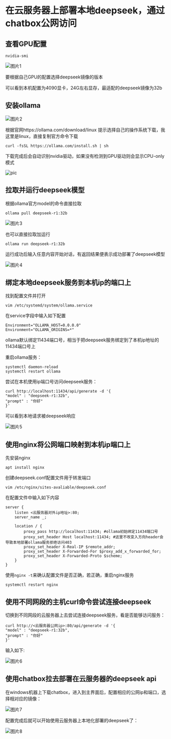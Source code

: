 # 在云服务器上部署本地deepseek，通过chatbox公网访问
## 查看GPU配置
```
nvidia-smi
```
![图片1](./deepseek_pic/nvidia-smi.png "nvidia-smi")

要根据自己GPU的配置选择deepseek镜像的版本

可以看到本机配置为4090显卡，24G左右显存，最适配的deepseek镜像为32b

## 安装ollama
![图片2](./deepseek_pic/ollama.png "ollama")

根据官网https://ollama.com/download/linux 提示选择自己的操作系统下载，我这里是linux，直接复制官方命令下载
```
curl -fsSL https://ollama.com/install.sh | sh
```
下载完成后会自动识别nvidia驱动，如果没有检测到GPU驱动则会显示CPU-only模式

![pic](./deepseek_pic/下载ollama.png "下载ollama")

## 拉取并运行deepseek模型
根据ollama官方model的命令直接拉取
```
ollama pull deepseek-r1:32b
```
![图片3](./deepseek_pic/拉取模型.png "拉取模型")

也可以直接拉取加运行
```
ollama run deepseek-r1:32b
```
运行成功后输入任意内容开始对话，有返回结果便表示成功部署了deepseek模型

![图片4](./deepseek_pic/启动deepseek.png "运行deepseek")

## 绑定本地deepseek服务到本机ip的端口上
找到配置文件并打开
```
vim /etc/systemd/system/ollama.service
```
在service字段中输入如下配置
```
Environment="OLLAMA_HOST=0.0.0.0"
Environment="OLLAMA_ORIGINS=*"
```
ollama默认绑定11434端口号，相当于把deepseek服务绑定到了本机ip地址的11434端口号上

重启ollama服务：
```
systemctl daemon-reload
systemctl restart ollama
```

尝试在本机使用ip端口号访问deepseek服务：
```
curl http://localhost:11434/api/generate -d '{
"model" : "deepseek-r1:32b",
"prompt" : "你好"
}'
```
可以看到本地请求被deepseek响应

![图片5](./deepseek_pic/本地访问deepseek.png "本地请求deepseek服务")

## 使用nginx将公网端口映射到本机ip端口上
先安装nginx
```
apt install nginx
```
创建deepseek.conf配置文件用于转发端口
```
vim /etc/nginx/sites-avaliable/deepseek.conf
```
在配置文件中输入如下内容
```
server {
    listen <云服务器对外ip地址>:80;
    server_name _;

    location / {
        proxy_pass http://localhost:11434; #ollama初始绑定11434端口号
        proxy_set_header Host localhost:11434; #这里不改变入方向header会导致本地部署ollama服务拒绝访问403
        proxy_set_header X-Real-IP $remote_addr;
        proxy_set_header X-Forwarded-For $proxy_add_x_forwarded_for;
        proxy_set_header X-Forwarded-Proto $scheme;
    }
}
```
使用```nginx -t```来确认配置文件是否正确，若正确，重启nginx服务
```
systemctl restart nginx
```

## 使用不同网段的主机curl命令尝试连接deepseek
切换到不同网段的云服务器上去尝试连接deepseek服务，看是否能够访问服务：
```
curl http://<云服务器公网ip>:80/api/generate -d '{
"model" : "deepseek-r1:32b",
"prompt" : "你好"
}'
```
输入如下:

![图片6](./deepseek_pic/外部访问deepseek.png "外部云主机访问deepseek服务")

## 使用chatbox拉去部署在云服务器的deepseek api
在windows机器上下载chatbox，进入到主界面后，配置相应的公网ip和端口，选择相对应的镜像：

![图片7](./deepseek_pic/chatbox连接deepseek.png "chatbox连接deepseek")

配置完成后就可以开始使用云服务器上本地化部署的deepseek了：

![图片8](./deepseek_pic/chatbox访问成功.png "chatbox成功访问远端云主机deepseek服务")
